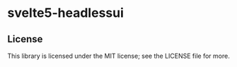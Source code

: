 # svelte5-headlessui

## License

This library is licensed under the MIT license; see the LICENSE file for more.
